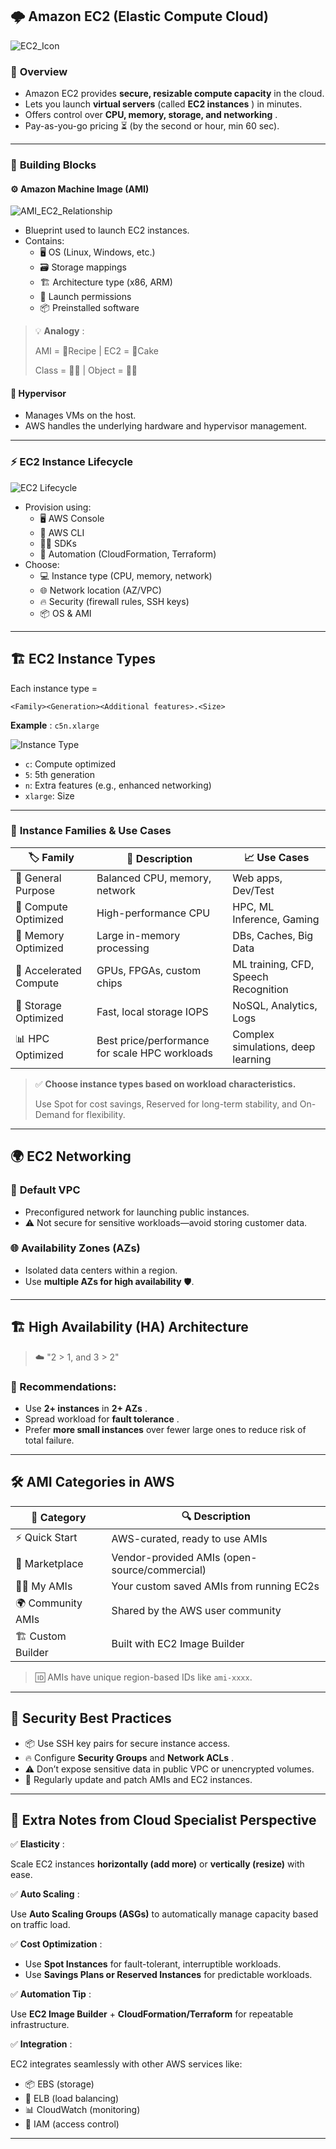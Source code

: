 ## 🌩️ **Amazon EC2 (Elastic Compute Cloud)**

![EC2_Icon](../Visuals/EC2_Icon.jpg)

### 🔹 **Overview**

* Amazon EC2 provides **secure, resizable compute capacity** in the cloud.
* Lets you launch **virtual servers** (called  **EC2 instances** ) in minutes.
* Offers control over  **CPU, memory, storage, and networking** .
* Pay-as-you-go pricing ⏳ (by the second or hour, min 60 sec).

---

### 🧱 **Building Blocks**

#### ⚙️ **Amazon Machine Image (AMI)**

![AMI_EC2_Relationship](../Visuals/AMI_EC2_Relationship.png)

* Blueprint used to launch EC2 instances.
* Contains:
  * 🖥️ OS (Linux, Windows, etc.)
  * 🗃️ Storage mappings
  * 🏗️ Architecture type (x86, ARM)
  * 🔐 Launch permissions
  * 📦 Preinstalled software

> 💡  **Analogy** :
>
> AMI = 📜Recipe | EC2 = 🎂Cake
>
> Class = 👨‍🏫 | Object = 👨‍🎓

#### 💽 **Hypervisor**

* Manages VMs on the host.
* AWS handles the underlying hardware and hypervisor management.

---

### ⚡ **EC2 Instance Lifecycle**

![EC2 Lifecycle](../Visuals/EC2%20Lifecycle.png)

* Provision using:
  * 🖥️ AWS Console
  * 🔧 AWS CLI
  * 🧑‍💻 SDKs
  * 🤖 Automation (CloudFormation, Terraform)
* Choose:
  * 💻 Instance type (CPU, memory, network)
  * 🌐 Network location (AZ/VPC)
  * 🔥 Security (firewall rules, SSH keys)
  * 📦 OS & AMI

---

## 🏗️ **EC2 Instance Types**

Each instance type =

`<Family><Generation><Additional features>.<Size>`

 **Example** : `c5n.xlarge`

 ![Instance Type](../Visuals/final_instance_ex.jpg)

* `c`: Compute optimized
* `5`: 5th generation
* `n`: Extra features (e.g., enhanced networking)
* `xlarge`: Size

---

### 🧩 **Instance Families & Use Cases**

| 🏷️ Family            | 📌 Description                                 | 📈 Use Cases                         |
| ---------------------- | ---------------------------------------------- | ------------------------------------ |
| 🧪 General Purpose     | Balanced CPU, memory, network                  | Web apps, Dev/Test                   |
| 🧮 Compute Optimized   | High-performance CPU                           | HPC, ML Inference, Gaming            |
| 🧠 Memory Optimized    | Large in-memory processing                     | DBs, Caches, Big Data                |
| 🚀 Accelerated Compute | GPUs, FPGAs, custom chips                      | ML training, CFD, Speech Recognition |
| 🧾 Storage Optimized   | Fast, local storage IOPS                       | NoSQL, Analytics, Logs               |
| 📊 HPC Optimized       | Best price/performance for scale HPC workloads | Complex simulations, deep learning   |

> ✅ **Choose instance types based on workload characteristics.**
>
> Use Spot for cost savings, Reserved for long-term stability, and On-Demand for flexibility.

---

## 🌍 **EC2 Networking**

### 🛜 **Default VPC**

* Preconfigured network for launching public instances.
* ⚠️ Not secure for sensitive workloads—avoid storing customer data.

### 🌐 **Availability Zones (AZs)**

* Isolated data centers within a region.
* Use **multiple AZs for high availability** 🛡️.

---

## 🏗️ **High Availability (HA) Architecture**

> ☁️ "2 > 1, and 3 > 2"

### 📌 Recommendations:

* Use **2+ instances** in  **2+ AZs** .
* Spread workload for  **fault tolerance** .
* Prefer **more small instances** over fewer large ones to reduce risk of total failure.

---

## 🛠️ **AMI Categories in AWS**

| 📁 Category         | 🔍 Description                                |
| ------------------- | --------------------------------------------- |
| ⚡ Quick Start      | AWS-curated, ready to use AMIs                |
| 🛒 Marketplace      | Vendor-provided AMIs (open-source/commercial) |
| 🧑‍💻 My AMIs      | Your custom saved AMIs from running EC2s      |
| 🌍 Community AMIs   | Shared by the AWS user community              |
| 🏗️ Custom Builder | Built with EC2 Image Builder                  |

> 🆔 AMIs have unique region-based IDs like `ami-xxxx`.

---

## 🔐 **Security Best Practices**

* 📦 Use SSH key pairs for secure instance access.
* 🔥 Configure **Security Groups** and  **Network ACLs** .
* ⚠️ Don’t expose sensitive data in public VPC or unencrypted volumes.
* 🔁 Regularly update and patch AMIs and EC2 instances.

---

## 📘 **Extra Notes from Cloud Specialist Perspective**

✅  **Elasticity** :

Scale EC2 instances **horizontally (add more)** or **vertically (resize)** with ease.

✅  **Auto Scaling** :

Use **Auto Scaling Groups (ASGs)** to automatically manage capacity based on traffic load.

✅  **Cost Optimization** :

* Use **Spot Instances** for fault-tolerant, interruptible workloads.
* Use **Savings Plans or Reserved Instances** for predictable workloads.

✅  **Automation Tip** :

Use **EC2 Image Builder** + **CloudFormation/Terraform** for repeatable infrastructure.

✅  **Integration** :

EC2 integrates seamlessly with other AWS services like:

* 📦 EBS (storage)
* 📡 ELB (load balancing)
* 📊 CloudWatch (monitoring)
* 🔑 IAM (access control)

---

